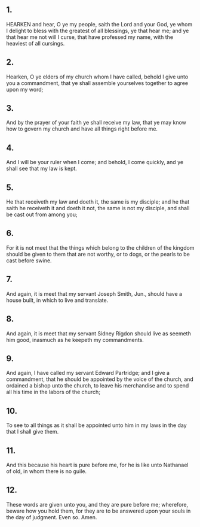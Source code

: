 ## 1.
HEARKEN and hear, O ye my people, saith the Lord and your God, ye whom I delight to bless with the greatest of all blessings, ye that hear me; and ye that hear me not will I curse, that have professed my name, with the heaviest of all cursings.
## 2.
Hearken, O ye elders of my church whom I have called, behold I give unto you a commandment, that ye shall assemble yourselves together to agree upon my word;
## 3.
And by the prayer of your faith ye shall receive my law, that ye may know how to govern my church and have all things right before me.
## 4.
And I will be your ruler when I come; and behold, I come quickly, and ye shall see that my law is kept.
## 5.
He that receiveth my law and doeth it, the same is my disciple; and he that saith he receiveth it and doeth it not, the same is not my disciple, and shall be cast out from among you;
## 6.
For it is not meet that the things which belong to the children of the kingdom should be given to them that are not worthy, or to dogs, or the pearls to be cast before swine.
## 7.
And again, it is meet that my servant Joseph Smith, Jun., should have a house built, in which to live and translate.
## 8.
And again, it is meet that my servant Sidney Rigdon should live as seemeth him good, inasmuch as he keepeth my commandments.
## 9.
And again, I have called my servant Edward Partridge; and I give a commandment, that he should be appointed by the voice of the church, and ordained a bishop unto the church, to leave his merchandise and to spend all his time in the labors of the church;
## 10.
To see to all things as it shall be appointed unto him in my laws in the day that I shall give them.
## 11.
And this because his heart is pure before me, for he is like unto Nathanael of old, in whom there is no guile.
## 12.
These words are given unto you, and they are pure before me; wherefore, beware how you hold them, for they are to be answered upon your souls in the day of judgment. Even so. Amen.
